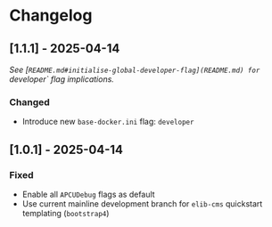
# Changelog


## [1.1.1] - 2025-04-14

_See [`README.md#initialise-global-developer-flag](README.md) for `developer` flag implications._ 

### Changed

- Introduce new `base-docker.ini` flag: `developer`


## [1.0.1] - 2025-04-14

### Fixed

- Enable all `APCUDebug` flags as default
- Use current mainline development branch for `elib-cms` quickstart templating (`bootstrap4`)

